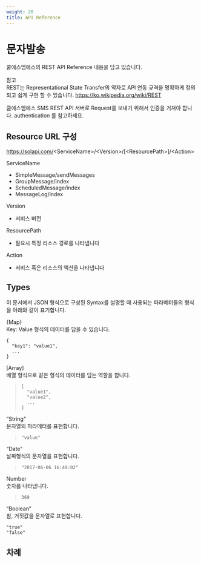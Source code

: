 ```yaml
---
weight: 20
title: API Reference
---
```


문자발송
========

쿨에스엠에스의 REST API Reference 내용을 담고 있습니다.

참고  
  REST는 Representational State Transfer의 약자로 API 연동 규격을 명확하게 정의되고 쉽게 구현 할 수 있습니다.   <https://ko.wikipedia.org/wiki/REST>

쿨에스엠에스 SMS REST API 서버로 Request를 보내기 위해서 인증을 거쳐야 합니다. authentication 를 참고하세요.

Resource URL 구성
-----------------

<https://solapi.com/>&lt;ServiceName&gt;/&lt;Version&gt;/\[&lt;ResourcePath&gt;\]/&lt;Action&gt;

ServiceName  
-   SimpleMessage/sendMessages
-   GroupMessage/index
-   ScheduledMessage/index
-   MessageLog/index

Version  
  - 서비스 버전

ResourcePath  
  - 필요시 특정 리소스 경로를 나타냅니다

Action  
  - 서비스 혹은 리소스의 액션을 나타냅니다

Types
-----

이 문서에서 JSON 형식으로 구성된 Syntax를 설명할 때 사용되는 파라메터들의 형식을 아래와 같이 표기합니다.

{Map}  
Key: Value 형식의 데이터를 담을 수 있습니다.

```
{
  "key1": "value1",
  ...
}
```

\[Array\]  
 배열 형식으로 같은 형식의 데이터를 담는 역할을 합니다.

> ```
> [
>   "value1",
>   "value2",
>   ...
> ]
> ```

“String”  
 문자열의 파라메터를 표현합니다.

> ```
> "value"
> ```

“Date”  
 날짜형식의 문자열을 표현합니다.

> ```
> "2017-06-06 16:49:02"
> ```

Number  
 숫자를 나타냅니다.

> ```
> 369
> ```

“Boolean”  
참, 거짓값을 문자열로 표현합니다.

```
"true"
"false"
```

>      

차례
----
